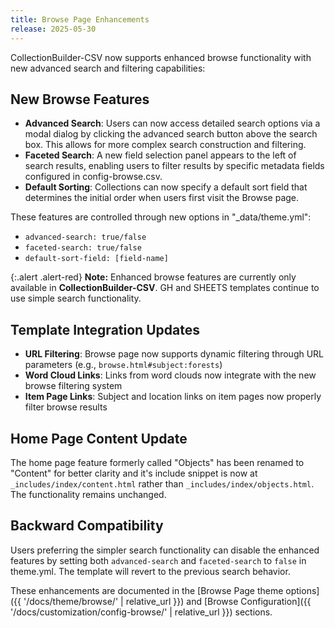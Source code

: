 ```yaml
---
title: Browse Page Enhancements
release: 2025-05-30
---
```


CollectionBuilder-CSV now supports enhanced browse functionality with new advanced search and filtering capabilities:

## New Browse Features

- **Advanced Search**: Users can now access detailed search options via a modal dialog by clicking the advanced search button above the search box. This allows for more complex search construction and filtering.
- **Faceted Search**: A new field selection panel appears to the left of search results, enabling users to filter results by specific metadata fields configured in config-browse.csv.
- **Default Sorting**: Collections can now specify a default sort field that determines the initial order when users first visit the Browse page.

These features are controlled through new options in "_data/theme.yml":
- `advanced-search: true/false`
- `faceted-search: true/false` 
- `default-sort-field: [field-name]`


{:.alert .alert-red}
**Note:** Enhanced browse features are currently only available in **CollectionBuilder-CSV**. GH and SHEETS templates continue to use simple search functionality.

## Template Integration Updates

- **URL Filtering**: Browse page now supports dynamic filtering through URL parameters (e.g., `browse.html#subject:forests`)
- **Word Cloud Links**: Links from word clouds now integrate with the new browse filtering system
- **Item Page Links**: Subject and location links on item pages now properly filter browse results

## Home Page Content Update

The home page feature formerly called "Objects"  has been renamed to "Content" for better clarity and it's include snippet is now at `_includes/index/content.html` rather than `_includes/index/objects.html`. The functionality remains unchanged.

## Backward Compatibility

Users preferring the simpler search functionality can disable the enhanced features by setting both `advanced-search` and `faceted-search` to `false` in theme.yml. The template will revert to the previous search behavior.



These enhancements are documented in the [Browse Page theme options]({{ '/docs/theme/browse/' | relative_url }}) and [Browse Configuration]({{ '/docs/customization/config-browse/' | relative_url }}) sections.

